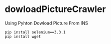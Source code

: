 # dowloadPictureCrawler
Using Pyhton Dowload Picture From INS 

```
pip install selenium==3.3.1
pip install wget
```
